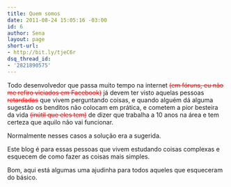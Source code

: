 ```yaml
---
title: Quem somos
date: 2011-08-24 15:05:16 -03:00
id: 6
author: Sena
layout: page
short-url:
- http://bit.ly/tjeC6r
dsq_thread_id:
- '2821890575'
---
```


Todo desenvolvedor que passa muito tempo na internet <del style="color: #ff0000;">(em fóruns, eu não me refiro viciados em Facebook)</del> já devem ter visto aquelas pessoas <del style="color: #ff0000;">retardadas</del> que vivem perguntando coisas, e quando alguém dá alguma sugestão os benditos não colocam em prática, e cometem a pior besteira da vida <del style="color: #ff0000;">(inútil que eles tem)</del> de dizer que trabalha a 10 anos na área e tem certeza que aquilo não vai funcionar.
  
Normalmente nesses casos a solução era a sugerida.

Este blog é para essas pessoas que vivem estudando coisas complexas e esquecem de como fazer as coisas mais simples.

Bom, aqui está algumas uma ajudinha para todos aqueles que esqueceram do básico.